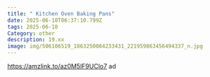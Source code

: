 ```yaml
---
title: " Kitchen Oven Baking Pans"
date: 2025-06-10T06:37:10.799Z
tags: 2025-06-10
Category: other
description: 19.xx
image: img/506106519_1863250084233431_221959863456494337_n.jpg
---
```

https://amzlink.to/az0M5lF9UClo7 ad